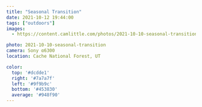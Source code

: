 ```yaml
---
title: "Seasonal Transition"
date: 2021-10-12 19:44:00
tags: ["outdoors"]
images:
  - https://content.camlittle.com/photos/2021-10-10-seasonal-transition_1280.jpg

photo: 2021-10-10-seasonal-transition
camera: Sony α6300
location: Cache National Forest⁩, UT

color:
  top: '#dcdde1'
  right: '#7a7a7f'
  left: '#9f9b9c'
  bottom: '#453830'
  average: '#948f90'
---
```


